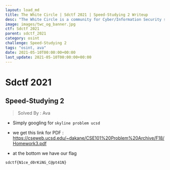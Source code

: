 ```yaml
---
layout: load_md
title: The White Circle | Sdctf 2021 | Speed-Studying 2 Writeup
desc: "The White Circle is a community for Cyber/Information Security students, enthusiasts and professionals. You can discuss anything related to Security, share your knowledge with others, get help when you need it and proceed further in your journey with amazing people from all over the world."
image: images/twc_og_banner.jpg
ctf: Sdctf 2021
parent: sdctf_2021
category: osint
challenge: Speed-Studying 2
tags: "osint, ava"
date: 2021-05-10T00:00:00+00:00
last_update: 2021-05-10T00:00:00+00:00
---
```


<h1 class="heading card-title white-text">Sdctf 2021</h1>

## Speed-Studying 2
> Solved By : Ava

* Simply googling for `skyline problem ucsd`
* we get this link for PDF :
https://cseweb.ucsd.edu/~dakane/CSE101%20Problem%20Archive/F18/Homework3.pdf

* at the bottom we have our flag

```
sdctf{N1ce_d0rKiNG_C@pt41N}
```